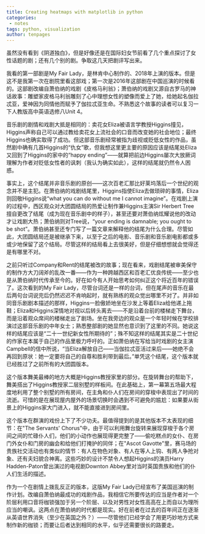 ```yaml
---
title: Creating heatmaps with matplotlib in python
categories:
 - notes
tags: python, visualization
author: tenpages
---
```


虽然没有看到《阴道独白》，但是好像还是在国际妇女节前看了几个重点探讨了女性话题的剧；还有几个别的剧。争取这几天把剧评写出来。

<!--more-->

我看的第一部剧是My Fair Lady，是林肯中心制作的、2018年上演的版本。但是这不是我第一次在剧院里看这部戏；第一次是2016年这部剧在中国巡演的时候看的。这部剧改编自萧伯纳的戏剧《皮格马利翁》；萧伯纳的戏剧又源自古罗马的神话故事：雕塑家皮格马利翁雕刻了心中理想女性的塑像而爱上了她，给她起名伽拉忒亚，爱神因为同情他而赋予了伽拉忒亚生命。不熟悉这个故事的读者可以复习一下人教版高中英语选修八Unit 4。

音乐剧的剧情和戏剧大抵是相同的：卖花女Eliza被语言学教授Higgins撞见，Higgins声称自己可以通过教给卖花女上流社会的口音而改变她的社会地位；最终Higgins也确实取得了成功。但这部音乐剧经常被指为歧视或贬低女性的作品，虽然剧中确有几首Higgins的“仇女”歌，但我想这里更主要的原因应该是结尾处Eliza又回到了Higgins的家中的“happy ending”——就算把前边Higgins屡次大放厥词理解为作者对贬低女性者的讽刺（我认为确实如此），这样的结尾就仍然令人困惑。

事实上，这个结尾并非音乐剧的原创——这次百老汇那比好莱坞落后一个世纪的观念并不是主犯。在萧伯纳的戏剧结尾里，Higgins指使Eliza去做琐碎的事情，Eliza则回敬Higgins说“what you can do without me I cannot imagine”。在戏剧上演的过程中，西区观众对大团圆结局的热爱让制作兼Higgins主演Sir Herbert Tree擅自更改了结尾（成为现在音乐剧中的样子），甚至还要对萧伯纳炫耀说他的改动才让戏剧大热；萧伯纳则对Tree说，“your ending is damnable; you ought to be shot”。萧伯纳甚至还专门写了一篇文章来解释他的结尾为什么合理。尽管如此，大团圆结局还是被继承下来，以至于之后的电影、音乐剧和音乐剧电影都或多或少地保留了这个结局。尽管这样的结局看上去很美好，但是仔细想想就会觉得还是有哪里不对。

之前只听过Company和Rent的结尾被改的故事；现在看来，戏剧结尾被审美保守的制作方大刀阔斧的乱改一番——作为一种跨越西区和百老汇优良传统——至少也是从萧伯纳时代传承至今的。好在如今有人开始思考如何纠正这个将近百年的错误了。这次看到的My Fair Lady，尽管台词还是一样的台词，但在尾声的音乐在最后两句台词说完后仍然迟迟不肯响起时，就有熟练的观众觉出哪里不对了。并非如同音乐剧剧本描述的那样，Higgins一脸傲娇地坐在沙发上等着Eliza给他递上拖鞋；Eliza和Higgins深情地对视以后转头离去——不是沿着台前的楼梯走下舞台，而是沿着观众席间的楼梯走出了剧场。坐在我旁边的观众是一个年轻时候在学校排演过这部音乐剧的中年女士；熟悉整部剧的她显然也意识到了这里的不同。她说这样的结尾应该是“二十一世纪新女性所期待的”；殊不知这样的结尾其实是二十世纪的作家在本属于自己的作品里极力呼吁的。正如萧伯纳在写给当时戏剧的女主演Campbell的信中所说，“当Eliza解放自己——当伽拉忒亚活过来后——她绝不会再回到原状：她一定要将自己的自尊和胜利带到最后。”单凭这个结尾，这个版本就已经胜过了之前所有的大团圆版本。

这个版本舞美最棒的地方大概是Higgins教授家里的部分。在旋转舞台的帮助下，舞美搭出了Higgins教授家二层别墅的样板间。在此基础上，第一幕第五场最大程度地利用了整个别墅的所有房间，在主角和仆人们在房间的穿梭中表现出了时间的流逝。可惜的是在展现屋内屋外的场景切换时会遇到不可避免的尴尬：如果要从街景上的Higgins家大门进入，就不能直接进到房间里。

这个版本在群演的戏份上下了不少功夫。最值得提到的是其他版本不太表现的细节：在"The Servants' Chorus"中，由于可以利用舞台旋转来展现穿梭于各个房间之间的忙碌仆人们，他们的小动作也展现得更完整了——偷吃糕点的女仆、在房门外女仆和门房的幽会和给他们打掩护的同伴；在"Ascot Gavotte"里，赛马场的贵族社交活动也有类似的情节：有人在物色对象、有人在等人上钩、有两人争抢对象、还有夫妇貌合神离。这些巧妙的设计不禁令人想起Higgins的演员Harry Hadden-Paton曾出演过的电视剧Downton Abbey里对当时英国贵族和他们的仆人们生活的描述。

作为一个在剧情上拨乱反正的版本，这版My Fair Lady已经宣布了美国巡演的制作计划。改编自萧伯纳最成功的戏剧作品，我相信它所要传达的应当是作者对一个阶层利用口音将枷锁强加于另一个阶层、以及对男性对女性高高在上而自以为理所应当的嘲讽。这两点在萧伯纳的时代都是现实。好在前者在过去的百年间正在逐渐从英语世界消失（至少在英国之外？）——尽管他们已经学会了用更巧妙地方式来制作新的枷锁；而要让后者达到相同的水平，似乎还需要很长的路要走。